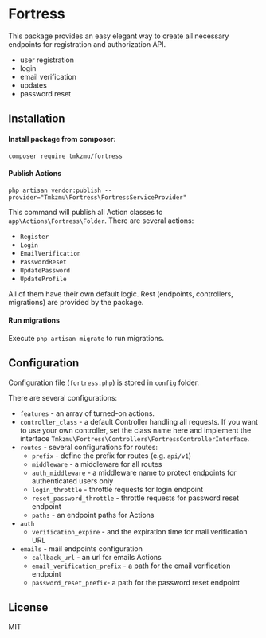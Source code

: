 # Fortress

This package provides an easy elegant way to create all necessary endpoints for registration and authorization API.
* user registration
* login
* email verification
* updates
* password reset

## Installation

#### Install package from composer:

```composer require tmkzmu/fortress```

#### Publish Actions

```php artisan vendor:publish --provider="Tmkzmu\Fortress\FortressServiceProvider"```

This command will publish all Action classes to `app\Actions\Fortress\Folder`. There are several actions:

* `Register`
* `Login`
* `EmailVerification`
* `PasswordReset`
* `UpdatePassword`
* `UpdateProfile`

All of them have their own default logic. Rest (endpoints, controllers, migrations) are provided by the package.

#### Run migrations

Execute ```php artisan migrate``` to run migrations.

## Configuration
Configuration file (`fortress.php`) is stored in `config` folder.

There are several configurations:
* `features` - an array of turned-on actions.
* `controller_class` - a default Controller handling all requests. If you want to use your own controller, set the class name here and implement the interface ```Tmkzmu\Fortress\Controllers\FortressControllerInterface```.
* `routes` - several configurations for routes:
  * `prefix` - define the prefix for routes (e.g. `api/v1`)
  * `middleware` - a middleware for all routes
  * `auth_middleware` - a middleware name to protect endpoints for authenticated users only
  * `login_throttle` - throttle requests for login endpoint
  * `reset_password_throttle` - throttle requests for password reset endpoint
  * `paths` - an endpoint paths for Actions
* `auth`
  * `verification_expire` - and the expiration time for mail verification URL
* `emails` - mail endpoints configuration
  * `callback_url` - an url for emails Actions
  * `email_verification_prefix` - a path for the email verification endpoint
  * `password_reset_prefix`- a path for the password reset endpoint


## License
MIT


